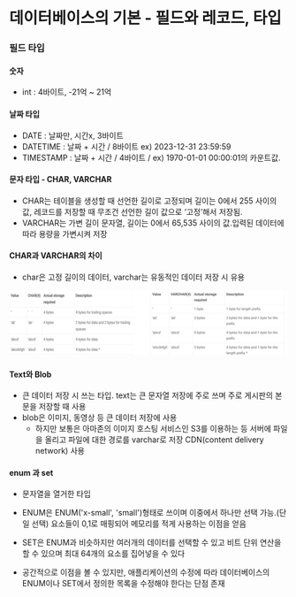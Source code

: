 # 데이터베이스의 기본 - 필드와 레코드, 타입

### 필드 타입

#### 숫자

- int : 4바이트, -21억 ~ 21억

#### 날짜 타입

- DATE : 날짜만, 시간x, 3바이트
- DATETIME : 날짜 + 시간 / 8바이트 ex) 2023-12-31 23:59:59
- TIMESTAMP : 날짜 + 시간 / 4바이트 / ex) 1970-01-01 00:00:01의 카운트값.

#### 문자 타입 - CHAR, VARCHAR

- CHAR는 테이블을 생성할 때 선언한 길이로 고정되며 길이는 0에서 255 사이의 값, 레코드를 저장할 때 무조건 선언한 길이 값으로 ‘고정’해서 저장됨.
- VARCHAR는 가변 길이 문자열, 길이는 0에서 65,535 사이의 값.입력된 데이터에 따라 용량을 가변시켜 저장

#### CHAR과 VARCHAR의 차이

- char은 고정 길이의 데이터, varchar는 유동적인 데이터 저장 시 유용

![Alt text](image.png)

#### Text와 Blob

- 큰 데이터 저장 시 쓰는 타입. text는 큰 문자열 저장에 주로 쓰며 주로 게시판의 본문을 저장할 때 사용
- blob은 이미지, 동영상 등 큰 데이터 저장에 사용
  - 하지만 보통은 아마존의 이미지 호스팅 서비스인 S3를 이용하는 등 서버에 파일을 올리고 파일에 대한 경로를 varchar로 저장 CDN(content delivery network) 사용

#### enum 과 set

- 문자열을 열거한 타입
- ENUM은 ENUM('x-small', 'small')형태로 쓰이며 이중에서 하나만 선택 가능.(단일 선택) 요소들이 0,1로 매핑되어 메모리를 적게 사용하는 이점을 얻음

- SET은 ENUM과 비슷하지만 여러개의 데이터를 선택할 수 있고 비트 단위 연산을 할 수 있으며 최대 64개의 요소를 집어넣을 수 있다
- 공간적으로 이점을 볼 수 있지만, 애플리케이션의 수정에 따라 데이터베이스의 ENUM이나 SET에서 정의한 목록을 수정해야 한다는 단점 존재
